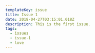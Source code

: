 ```yaml
---
templateKey: issue
title: Issue 1
date: 2018-04-27T03:15:01.018Z
description: This is the first issue.
tags:
  - issues
  - issue-1
  - love
---
```


